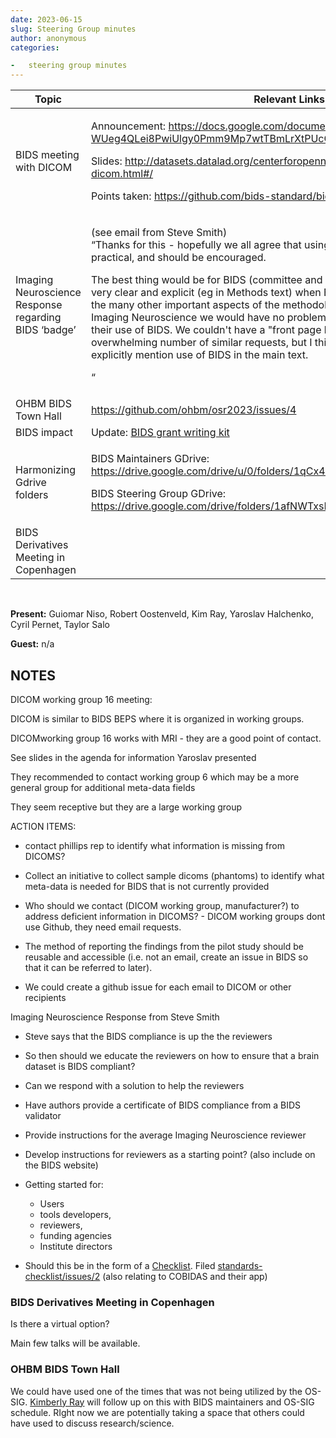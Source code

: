 ```yaml
---
date: 2023-06-15
slug: Steering Group minutes
author: anonymous
categories:

-   steering group minutes
---
```


<!-- more -->

<table>
 <thead>
  <tr class="header">
   <th>
    <strong>
     Topic
    </strong>
   </th>
   <th>
    <strong>
     Relevant Links
    </strong>
   </th>
  </tr>
 </thead>
 <tbody>
  <tr class="odd">
   <td>
    BIDS meeting with DICOM
   </td>
   <td>
    <p>
     Announcement:
     <a href="https://docs.google.com/document/d/1mIf-WUeg4QLei8PwiUlgy0Pmm9Mp7wtTBmLrXtPUcCg/edit?usp=sharing">
      <span class="underline">
       https://docs.google.com/document/d/1mIf-WUeg4QLei8PwiUlgy0Pmm9Mp7wtTBmLrXtPUcCg/edit?usp=sharing
      </span>
     </a>
    </p>
    <p>
     Slides:
     <a href="http://datasets.datalad.org/centerforopenneuroscience/talks/2023-bids-dicom.html#/">
      <span class="underline">
       http://datasets.datalad.org/centerforopenneuroscience/talks/2023-bids-dicom.html#/
      </span>
     </a>
    </p>
    <p>
     Points taken:
     <a href="https://github.com/bids-standard/bids-specification/issues/1515">
      <span class="underline">
       https://github.com/bids-standard/bids-specification/issues/1515
      </span>
     </a>
    </p>
   </td>
  </tr>
  <tr class="even">
   <td>
    Imaging Neuroscience Response regarding BIDS ‘badge’
   </td>
   <td>
    <p>
     (see email from Steve Smith)
     <br/>
     “Thanks for this - hopefully we all agree that using BIDS is a good idea where practical, and should be encouraged.
    </p>
    <p>
     The best thing would be for BIDS (committee and so on) to encourage authors to be very clear and explicit (eg in Methods text) when BIDS has been used, just as with the many other important aspects of the methodology used in a given paper. At Imaging Neuroscience we would have no problem at all in authors being clear about their use of BIDS. We couldn't have a "front page badge" because that would risk an overwhelming number of similar requests, but I think the important thing is to explicitly mention use of BIDS in the main text.
    </p>
    <p>
     “
    </p>
   </td>
  </tr>
  <tr class="odd">
   <td>
    OHBM BIDS Town Hall
   </td>
   <td>
    <a href="https://github.com/ohbm/osr2023/issues/4">
     <span class="underline">
      https://github.com/ohbm/osr2023/issues/4
     </span>
    </a>
   </td>
  </tr>
  <tr class="even">
   <td>
    BIDS impact
   </td>
   <td>
    Update:
    <a href="https://docs.google.com/document/d/1Q7JTOvUqt05YQfnbvGoP1SZQy_CGkNEVcsVZeS4D5_o/edit#heading=h.6hc65il3ac75">
     <span class="underline">
      BIDS grant writing kit
     </span>
    </a>
   </td>
  </tr>
  <tr class="odd">
   <td>
    Harmonizing Gdrive folders
   </td>
   <td>
    <p>
     BIDS Maintainers GDrive:
     <a href="https://drive.google.com/drive/u/0/folders/1qCx4Zopmz7IyLpi8KdrSqIdfpb-bELsV">
      <span class="underline">
       https://drive.google.com/drive/u/0/folders/1qCx4Zopmz7IyLpi8KdrSqIdfpb-bELsV
      </span>
     </a>
    </p>
    <p>
     BIDS Steering Group GDrive:
     <a href="https://drive.google.com/drive/folders/1afNWTxsKc82mD0zEwlm5GdodcNRmogp4">
      <span class="underline">
       https://drive.google.com/drive/folders/1afNWTxsKc82mD0zEwlm5GdodcNRmogp4
      </span>
     </a>
    </p>
   </td>
  </tr>
  <tr class="even">
   <td>
    BIDS Derivatives Meeting in Copenhagen
   </td>
   <td>
   </td>
  </tr>
 </tbody>
</table>

<br>

**Present:** Guiomar Niso, Robert Oostenveld, Kim Ray, Yaroslav
Halchenko, Cyril Pernet, Taylor Salo

**Guest:** n/a

## NOTES

DICOM working group 16 meeting:

DICOM is similar to BIDS BEPS where it is organized in working groups.

DICOMworking group 16 works with MRI - they are a good point of contact.

See slides in the agenda for information Yaroslav presented

They recommended to contact working group 6 which may be a more
general group for additional meta-data fields

They seem receptive but they are a large working group

ACTION ITEMS:

-   contact phillips rep to identify what information is missing from DICOMS?

-   Collect an initiative to collect sample dicoms (phantoms) to
    identify what meta-data is needed for BIDS that is not currently
    provided

-   Who should we contact (DICOM working group, manufacturer?) to
    address deficient information in DICOMS? - DICOM working groups
    dont use Github, they need email requests.

-   The method of reporting the findings from the pilot study should be
    reusable and accessible (i.e. not an email, create an issue in
    BIDS so that it can be referred to later).

-   We could create a github issue for each email to DICOM or other recipients

Imaging Neuroscience Response from Steve Smith

-   Steve says that the BIDS compliance is up the the reviewers

-   So then should we educate the reviewers on how to ensure that a brain dataset is BIDS compliant?

-   Can we respond with a solution to help the reviewers

-   Have authors provide a certificate of BIDS compliance from a BIDS validator

-   Provide instructions for the average Imaging Neuroscience reviewer

-   Develop instructions for reviewers as a starting point? (also include on the BIDS website)

-   Getting started for:

    -   Users
    -   tools developers,
    -   reviewers,
    -   funding agencies
    -   Institute directors

-   Should this be in the form of a [Checklist](https://www.nmind.org/standards-checklist/).
    Filed [standards-checklist/issues/2](https://github.com/nmind/standards-checklist/issues/28)
    (also relating to COBIDAS and their app)

### BIDS Derivatives Meeting in Copenhagen

Is there a virtual option?

Main few talks will be available.

### OHBM BIDS Town Hall

We could have used one of the times that was not being utilized by the OS-SIG.
[Kimberly Ray](mailto:kimray@utexas.edu) will follow up on this with BIDS maintainers and OS-SIG schedule.
RIght now we are potentially taking a space that others could have used to discuss research/science.
